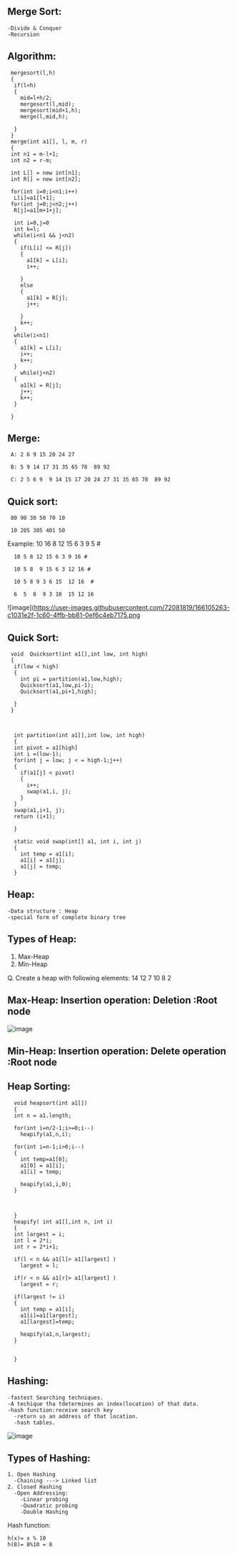 Merge Sort:
-------------	
    -Divide & Conquer
    -Recursion
 Algorithm:
 ----------
     mergesort(l,h)
     {
      if(l<h)
      {
        mid=l+h/2;
        mergesort(l,mid);
        mergesort(mid+1,h);
        merge(l,mid,h);

      }
     }
     merge(int a1[], l, m, r)
     {
     int n1 = m-l+1;
     int n2 = r-m;

     int L[] = new int[n1];
     int R[] = new int[n2];

     for(int i=0;i<n1;i++)
      L[i]=a1[l+1];
     for(int j=0;j<n2;j++)
      R[j]=a1[m+1+j];

      int i=0,j=0
      int k=l;
      while(i<n1 && j<n2)
      {
        if(L[i] <= R[j])
        {
          a1[k] = L[i];
          i++;

        }
        else
        {
          a1[k] = R[j];
          j++;

        }
        k++;
      }
      while(i<n1)
      {
        a1[k] = L[i];
        i++;
        k++;
      }
        while(j<n2)
      {
        a1[k] = R[j];
        j++;
        k++;
      }

     }

 Merge:
 ------------
 
     A: 2 6 9 15 20 24 27

     B: 5 9 14 17 31 35 65 78  89 92

     C:	2 5 6 9  9 14 15 17 20 24 27 31 35 65 78  89 92
     
     
 
 Quick sort:
 -----------
 
     80 90 30 50 70 10

     10 205 305 401 50

 
Example: 
      10 16 8 12 15 6 3 9  5  #


      10 5 8 12 15 6 3 9 16 #

      10 5 8  9 15 6 3 12 16 #

      10 5 8 9 3 6 15  12 16  #

      6  5  8  9 3 10  15 12 16
  
![image](https://user-images.githubusercontent.com/72081819/166105263-c1031e2f-1c60-4ffb-bb81-0ef6c4eb7175.png
  

 Quick Sort:
 ---------------
     void  Quicksort(int a1[],int low, int high)
     {
      if(low < high)
      {
        int pi = partition(a1,low,high);
        Quicksort(a1,low,pi-1);
        Quicksort(a1,pi+1,high);

      }
     }

 
  
      int partition(int a1[],int low, int high)
      {
      int pivot = a1[high]
      int i =(low-1);
      for(int j = low; j < = high-1;j++)
      {
        if(a1[j] < pivot)
        {
          i++;
          swap(a1,i, j);
        }
      }
      swap(a1,i+1, j);
      return (i+1);

      }
  
      static void swap(int[] a1, int i, int j)
      {
        int temp = a1[i];
        a1[i] = a1[j];
        a1[j] = temp;
      }
	
Heap:
-----

    -Data structure : Heap
    -special form of complete binary tree  

Types of Heap:
---------------
1. Max-Heap
2. Min-Heap


Q. Create a heap with following elements:
14 12 7 10 8 2

Max-Heap:
Insertion operation:
Deletion :Root node
--------------------

![image](https://user-images.githubusercontent.com/72081819/166105305-bdd5b82a-90fe-422d-b7b6-e7163a38d5df.png)


Min-Heap:
Insertion operation:
Delete operation :Root node
--------------------


Heap Sorting:
-------------
  
  
      void heapsort(int a1[])
      {
      int n = a1.length;

      for(int i=n/2-1;i>=0;i--)
        heapify(a1,n,i);

      for(int i=n-1;i>0;i--)
      {
        int temp=a1[0];
        a1[0] = a1[i];
        a1[i] = temp;

        heapify(a1,i,0);
      }



      }
      heapify( int a1[],int n, int i)
      {
      int largest = i;
      int l = 2*i;
      int r = 2*i+1;

      if(l < n && a1[l]> a1[largest] )
        largest = l;

      if(r < n && a1[r]> a1[largest] )
        largest = r;

      if(largest != i)
      {
        int temp = a1[i];
        a1[i]=a1[largest];
        a1[largest]=temp;

        heapify(a1,n,largest);
      }


      }
 
Hashing:
---------
    -fastest Searching techniques.
    -A techique tha tdetermines an index(location) of that data.
    -hash function:receive search key
      -return us an address of that location.
      -hash tables.
	
![image](https://user-images.githubusercontent.com/72081819/166105285-3f43d733-b93d-45a2-aab2-5a50f9964803.png)


Types of Hashing:
---------------------
    1. Open Hashing
      -Chaining ---> Linked list
    2. Closed Hashing
      -Open Addressing:
        -Linear probing
        -Quadratic probing
        -Double Hashing

Hash function:

    h(x)= x % 10
    h(8)= 8%10 = 8

	
